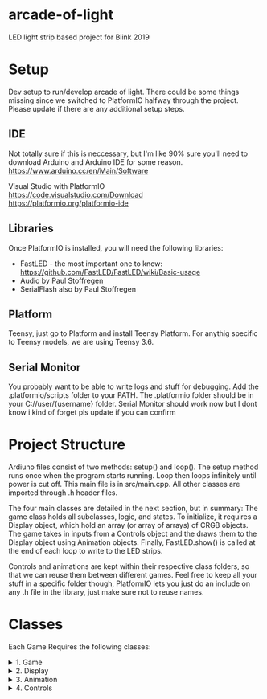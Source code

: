 # arcade-of-light
LED light strip based project for Blink 2019

# Setup
Dev setup to run/develop arcade of light.  There could be some things missing since we switched to PlatformIO halfway through the project. Please update if there are any additional setup steps. 

## IDE
Not totally sure if this is neccessary, but I'm like 90% sure you'll need to download Arduino and Arduino IDE for some reason. https://www.arduino.cc/en/Main/Software

Visual Studio with PlatformIO <br>
https://code.visualstudio.com/Download <br>
https://platformio.org/platformio-ide


## Libraries
Once PlatformIO is installed, you will need the following libraries:<br>
* FastLED - the most important one to know: https://github.com/FastLED/FastLED/wiki/Basic-usage
* Audio by Paul Stoffregen <br>
* SerialFlash also by Paul Stoffregen <br>

## Platform
Teensy, just go to Platform and install Teensy Platform.  For anythig specific to Teensy models, we are using Teensy 3.6.

## Serial Monitor
You probably want to be able to write logs and stuff for debugging.
Add the .platformio/scripts folder to your PATH. The .platformio folder should be in your C://user/{username} folder.  Serial Monitor should work now but I dont know i kind of forget pls update if you can confirm

# Project Structure
Ardiuno files consist of two methods: setup() and loop(). The setup method runs once when the program starts running.  Loop then loops infinitely until power is cut off.  This main file is in src/main.cpp.  All other classes are imported through .h header files. 

The four main classes are detailed in the next section, but in summary:
The game class holds all subclasses, logic, and states.  To initialize, it requires a Display object, which hold an array (or array of arrays) of CRGB objects.  The game takes in inputs from a Controls object and the draws them to the Display object using Animation objects.  Finally, FastLED.show() is called at the end of each loop to write to the LED strips.

Controls and animations are kept within their respective class folders, so that we can reuse them between different games.  Feel free to keep all your stuff in a specific folder though, PlatformIO lets you just do an include on any .h file in the library, just make sure not to reuse names.

# Classes
Each Game Requires the following classes:<br>
<details>
  <summary>1. Game</summary>

  ## Game Class 
  Holds all Game specific objects, subclasses, logic and game states, as well as method for setup and loop
  * Location: lib/games/game.h
  * Required Methods/ Members:
    * constructor - constructor is required to take in a display object
    * background -  Animation object for background
    * display - Display object for LED strip setup game will be running on
    * setup() - Method to run in the setup loop
    * loop() - Method to run in the main loop
</details>
<details>
  <summary>2. Display</summary>

  ## Display Class 
  Holds all LED strips as an array of arrays.  These are built and likely won't need much editing.
  * Location: lib/Displays/Display.h
  * Required Methods/ Members:
    * numStrips - number of strips, i.e. width of matrix
    * lengthStrips - how long the strips are
    * strips - Array of Arrays generated by NumStrips and lengthStrips
</details>
<details>
  <summary>3. Animation</summary>

  ## Animation Class 
  Draws animations to a display object
  * Location: lib/Animations/Animation.h
  * Required Methods/ Members:
    * drawy(display) - writes animation to a display
</details>
<details>
  <summary>4. Controls</summary>

  ## Controls Class 
  The wild child of the main classes.  Holds all Buttons/ Controllers, you can kinda do whatever with these but should all be set up. Does _not_ need to inheret from base Controls class.  Basically take what you want from the control library folder and Frankenstein yourself some controls.
  * Location: lib/Controls/Controls.h
  * Required Methods/ Members:
    * none, but you probably want like at least a button or something
  * Important Button Methods
    * 
</details>

